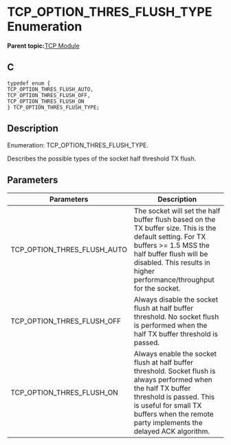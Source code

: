 # TCP\_OPTION\_THRES\_FLUSH\_TYPE Enumeration

**Parent topic:**[TCP Module](GUID-9461917B-27CE-44ED-80DB-67D963896E8F.md)

## C

```
typedef enum {
TCP_OPTION_THRES_FLUSH_AUTO,
TCP_OPTION_THRES_FLUSH_OFF,
TCP_OPTION_THRES_FLUSH_ON
} TCP_OPTION_THRES_FLUSH_TYPE;
```

## Description

Enumeration: TCP\_OPTION\_THRES\_FLUSH\_TYPE.

Describes the possible types of the socket half threshold TX flush.

## Parameters

|Parameters|Description|
|----------|-----------|
|TCP\_OPTION\_THRES\_FLUSH\_AUTO|The socket will set the half buffer flush based on the TX buffer size. This is the default setting. For TX buffers \>= 1.5 MSS the half buffer flush will be disabled. This results in higher performance/throughput for the socket.|
|TCP\_OPTION\_THRES\_FLUSH\_OFF|Always disable the socket flush at half buffer threshold. No socket flush is performed when the half TX buffer threshold is passed.|
|TCP\_OPTION\_THRES\_FLUSH\_ON|Always enable the socket flush at half buffer threshold. Socket flush is always performed when the half TX buffer threshold is passed. This is useful for small TX buffers when the remote party implements the delayed ACK algorithm.|

